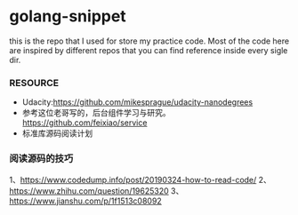 # golang-snippet
this is the repo that I used for store my practice code. 
Most of the code here are inspired by different repos that you can find reference inside every sigle dir.

### RESOURCE
- Udacity:https://github.com/mikesprague/udacity-nanodegrees
- 参考这位老哥写的，后台组件学习与研究。 https://github.com/feixiao/service
- 标准库源码阅读计划

### 阅读源码的技巧
1、https://www.codedump.info/post/20190324-how-to-read-code/
2、https://www.zhihu.com/question/19625320 
3、https://www.jianshu.com/p/1f1513c08092

